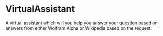 # VirtualAssistant
A virtual assistant which will you help you answer your question based on answers from either Wolfram Alpha or Wikipedia based on the request.
